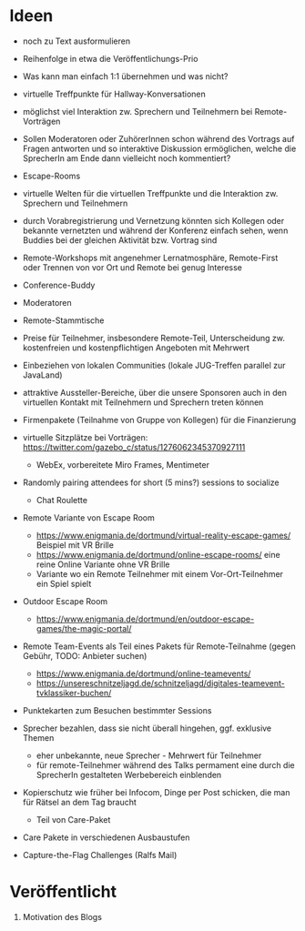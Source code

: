 # Ideen 

* noch zu Text ausformulieren
* Reihenfolge in etwa die Veröffentlichungs-Prio


* Was kann man einfach 1:1 übernehmen und was nicht?

* virtuelle Treffpunkte für Hallway-Konversationen
* möglichst viel Interaktion zw. Sprechern und Teilnehmern bei Remote-Vorträgen
* Sollen Moderatoren oder ZuhörerInnen schon während des Vortrags auf Fragen antworten und so interaktive Diskussion ermöglichen, welche die SprecherIn am Ende dann vielleicht noch kommentiert?
* Escape-Rooms
* virtuelle Welten für die virtuellen Treffpunkte und die Interaktion zw. Sprechern und Teilnehmern
* durch Vorabregistrierung und Vernetzung könnten sich Kollegen oder bekannte vernetzten und während der Konferenz einfach sehen, wenn Buddies bei der gleichen Aktivität bzw. Vortrag sind
* Remote-Workshops mit angenehmer Lernatmosphäre, Remote-First oder Trennen von vor Ort und Remote bei genug Interesse
* Conference-Buddy
* Moderatoren
* Remote-Stammtische
* Preise für Teilnehmer, insbesondere Remote-Teil, Unterscheidung zw. kostenfreien und kostenpflichtigen Angeboten mit Mehrwert
* Einbeziehen von lokalen Communities (lokale JUG-Treffen parallel zur JavaLand)
* attraktive Aussteller-Bereiche, über die unsere Sponsoren auch in den virtuellen Kontakt mit Teilnehmern und Sprechern treten können
* Firmenpakete (Teilnahme von Gruppe von Kollegen) für die Finanzierung
* virtuelle Sitzplätze bei Vorträgen: https://twitter.com/gazebo_c/status/1276062345370927111
  * WebEx, vorbereitete Miro Frames, Mentimeter	
* Randomly pairing attendees for short (5 mins?) sessions to socialize
  - Chat Roulette
* Remote Variante von Escape Room
  - https://www.enigmania.de/dortmund/virtual-reality-escape-games/ Beispiel mit VR Brille
  - https://www.enigmania.de/dortmund/online-escape-rooms/ eine reine Online Variante ohne VR Brille
  - Variante wo ein Remote Teilnehmer mit einem Vor-Ort-Teilnehmer ein Spiel spielt
* Outdoor Escape Room
  - https://www.enigmania.de/dortmund/en/outdoor-escape-games/the-magic-portal/
* Remote Team-Events als Teil eines Pakets für Remote-Teilnahme (gegen Gebühr, TODO: Anbieter suchen)
  - https://www.enigmania.de/dortmund/online-teamevents/
  - https://unsereschnitzeljagd.de/schnitzeljagd/digitales-teamevent-tvklassiker-buchen/
* Punktekarten zum Besuchen bestimmter Sessions
* Sprecher bezahlen, dass sie nicht überall hingehen, ggf. exklusive Themen
  - eher unbekannte, neue Sprecher - Mehrwert für Teilnehmer
  - für remote-Teilnehmer während des Talks permament eine durch die SprecherIn gestalteten Werbebereich einblenden
* Kopierschutz wie früher bei Infocom, Dinge per Post schicken, die man für Rätsel an dem Tag braucht
  - Teil von Care-Paket
* Care Pakete in verschiedenen Ausbaustufen
* Capture-the-Flag Challenges (Ralfs Mail)


# Veröffentlicht

1. Motivation des Blogs
